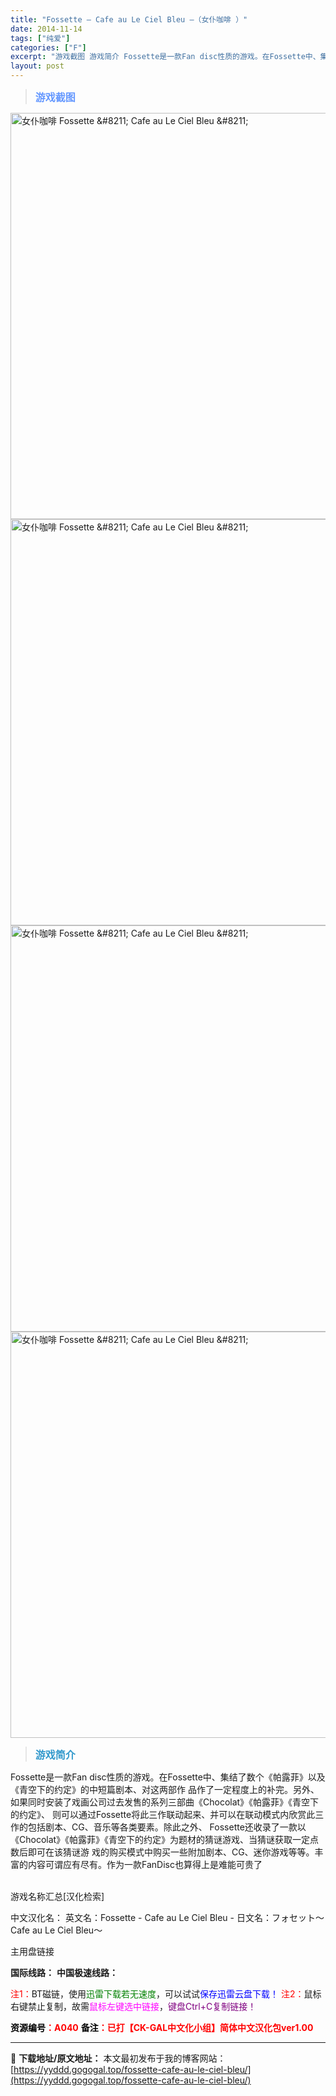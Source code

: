 ```yaml
---
title: "Fossette – Cafe au Le Ciel Bleu –（女仆咖啡 ）"
date: 2014-11-14
tags: ["纯爱"]
categories: ["F"]
excerpt: "游戏截图 游戏简介 Fossette是一款Fan disc性质的游戏。在Fossette中、集结了数个《帕露菲》以及《青空下的约定》的中短篇剧本、对这两部作 品作了一定程度上的补完。另外、如果同时安装了戏画公司过去发售的系列三部曲《Chocolat》《帕露菲》《青空下的约定》、 则可以通过Fosse&hellip;"
layout: post
---
```


<div>
<blockquote><b><span style="font-size: 12pt; color: #6699ff;">游戏截图</span></b></blockquote>
<div><img title="点击放大" src="https://yyddd.gogogal.top/wp-content/uploads/2025/04/20250429_6810fcfb8618b.webp" alt="女仆咖啡 Fossette &amp;#8211; Cafe au Le Ciel Bleu &amp;#8211;" width="650" /></div>
<div><img title="点击放大" src="https://yyddd.gogogal.top/wp-content/uploads/2025/04/20250429_6810fcfde5c7c.webp" alt="女仆咖啡 Fossette &amp;#8211; Cafe au Le Ciel Bleu &amp;#8211;" width="650" /></div>
<div><img title="点击放大" src="https://yyddd.gogogal.top/wp-content/uploads/2025/04/20250429_6810fd00bf447.webp" alt="女仆咖啡 Fossette &amp;#8211; Cafe au Le Ciel Bleu &amp;#8211;" width="650" /></div>
<div><img title="点击放大" src="https://yyddd.gogogal.top/wp-content/uploads/2025/04/20250429_6810fd03c707b.webp" alt="女仆咖啡 Fossette &amp;#8211; Cafe au Le Ciel Bleu &amp;#8211;" width="650" /></div>
<blockquote><b><span style="font-size: 12pt; color: #3399cc;">游戏简介</span></b></blockquote>
<div>Fossette是一款Fan disc性质的游戏。在Fossette中、集结了数个《帕露菲》以及《青空下的约定》的中短篇剧本、对这两部作
品作了一定程度上的补完。另外、如果同时安装了戏画公司过去发售的系列三部曲《Chocolat》《帕露菲》《青空下的约定》、
则可以通过Fossette将此三作联动起来、并可以在联动模式内欣赏此三作的包括剧本、CG、音乐等各类要素。除此之外、
Fossette还收录了一款以《Chocolat》《帕露菲》《青空下的约定》为题材的猜谜游戏、当猜谜获取一定点数后即可在该猜谜游
戏的购买模式中购买一些附加剧本、CG、迷你游戏等等。丰富的内容可谓应有尽有。作为一款FanDisc也算得上是难能可贵了</div>
&nbsp;

游戏名称汇总[汉化检索]

中文汉化名：
英文名：Fossette - Cafe au Le Ciel Bleu -
日文名：フォセット～Cafe au Le Ciel Bleu～

</div>
<div class="panel panel-primary">
<div class="panel-heading">主用盘链接</div>
<div class="panel-body">

<b>国际线路：</b>
<b>中国极速线路：</b>


<span style="color: #ff0000;">注1：</span>BT磁链，使用<span style="color: #008000;">迅雷下载若无速度</span>，可以试试<span style="color: #0000ff;">保存迅雷云盘下载！</span>
<span style="color: #ff0000;">注2：</span>鼠标右键禁止复制，故需<span style="color: #ff00ff;">鼠标左键选中链接</span>，<span style="color: #800080;">键盘Ctrl+C复制链接！</span>

</div>
<div class="panel-footer"><span style="color: #ff0000;"><b><span style="color: #000000;">资源编号</span>：A040</b></span>
<span style="color: #ff0000;"><b><span style="color: #000000;">备注</span>：已打【CK-GAL中文化小组】简体中文汉化包ver1.00</b></span></div>
</div>

---
📖 **下载地址/原文地址：** 本文最初发布于我的博客网站：[https://yyddd.gogogal.top/fossette-cafe-au-le-ciel-bleu/](https://yyddd.gogogal.top/fossette-cafe-au-le-ciel-bleu/)

